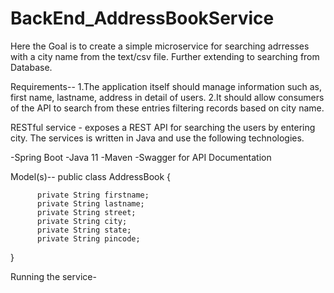 # BackEnd_AddressBookService
Here the Goal is to create a simple microservice for searching adrresses with a city name from the text/csv file.
Further extending to searching from Database.

Requirements--
1.The application itself should manage information such as, first name, lastname,  address in detail of users.
2.It should allow consumers of the API to search from these entries filtering records based on city name.

RESTful service - exposes a REST API for searching the users by entering city.
The services is written in Java and use the following technologies.

-Spring Boot
-Java 11
-Maven
-Swagger for API Documentation

Model(s)--
public class AddressBook { 
      
          private String firstname;
          private String lastname;
          private String street;
          private String city;
          private String state;
          private String pincode;
}

Running the service-

